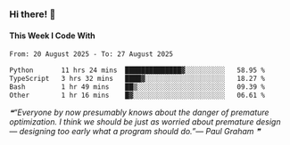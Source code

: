 ### Hi there! 👋

#### This Week I Code With
<!--START_SECTION:waka-->

```txt
From: 20 August 2025 - To: 27 August 2025

Python       11 hrs 24 mins  ██████████████▓░░░░░░░░░░   58.95 %
TypeScript   3 hrs 32 mins   ████▓░░░░░░░░░░░░░░░░░░░░   18.27 %
Bash         1 hr 49 mins    ██▒░░░░░░░░░░░░░░░░░░░░░░   09.39 %
Other        1 hr 16 mins    █▓░░░░░░░░░░░░░░░░░░░░░░░   06.61 %
```

<!--END_SECTION:waka-->

<!--STARTS_HERE_QUOTE_README-->
<i>❝“Everyone by now presumably knows about the danger of premature optimization.  I think we should be just as worried about premature design — designing too early what a program should do.”— Paul Graham   ❞</i>
<!--ENDS_HERE_QUOTE_README-->
